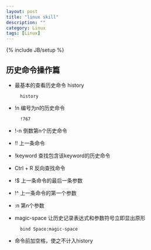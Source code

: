 ```yaml
---
layout: post
title: "linux skill"
description: ""
category: Linux
tags: [Linux]
---
```

{% include JB/setup %}

## 历史命令操作篇

* 最基本的查看历史命令 history
        
        history
        
* !n 编号为n的历史命令
        
        !767
        
* !-n  倒数第n个历史命令
* !!  上一条命令
* !keyword  查找包含该keyword的历史命令
* Ctrl + R  反向查找命令
* !$  上一条命令的最后一条参数
* !^  上一条命令的第一个参数
* :n  第n个参数
* magic-space  让历史记录表达式和参数符号立即显出原形
        
        bind Space:magic-space
      
* 命令前加空格，使之不计入history
   